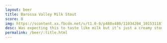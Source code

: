 ```yaml
---
layout: beer
title: Barossa Valley Milk Stout
score: 8
img: https://scontent.xx.fbcdn.net/v/t1.0-0/p480x480/11034204_10153118792398745_930727431364883158_n.jpg?oh=3af6e75ec0c565d8054ac32e08446677&oe=58CA08CA
desc: Was expecting this to taste like milk but it’s just a creamy stout
permalink: /beer/:title.html
---
```

